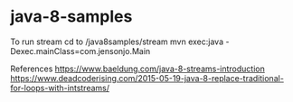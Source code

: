 # java-8-samples

To run stream
cd to /java8samples/stream
mvn exec:java -Dexec.mainClass=com.jensonjo.Main


References
https://www.baeldung.com/java-8-streams-introduction
https://www.deadcoderising.com/2015-05-19-java-8-replace-traditional-for-loops-with-intstreams/